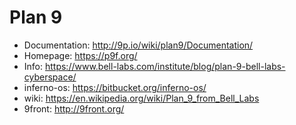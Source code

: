 # Plan 9

- Documentation: <http://9p.io/wiki/plan9/Documentation/>
- Homepage: <https://p9f.org/>
- Info: <https://www.bell-labs.com/institute/blog/plan-9-bell-labs-cyberspace/>
- inferno-os: <https://bitbucket.org/inferno-os/>
- wiki: <https://en.wikipedia.org/wiki/Plan_9_from_Bell_Labs>
- 9front: <http://9front.org/>
